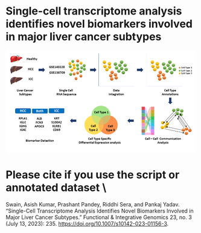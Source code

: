 # Single-cell transcriptome analysis identifies novel biomarkers involved in major liver cancer subtypes
![image](https://github.com/swainasish/liver_cancer_subtype/blob/main/scripts/graphical_abstract.png)
# Please cite if you use the script or annotated dataset \
Swain, Asish Kumar, Prashant Pandey, Riddhi Sera, and Pankaj Yadav. “Single-Cell Transcriptome Analysis Identifies Novel Biomarkers Involved in Major Liver Cancer Subtypes.” Functional & Integrative Genomics 23, no. 3 (July 13, 2023): 235. https://doi.org/10.1007/s10142-023-01156-3.

